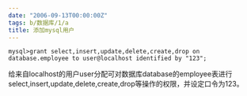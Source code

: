 ```yaml
---
date: "2006-09-13T00:00:00Z"
tags: b/数据库/1/a
title: 添加mysql用户
---
```


```
mysql>grant select,insert,update,delete,create,drop on database.employee to user@localhost identified by "123";
```

给来自localhost的用户user分配可对数据库database的employee表进行select,insert,update,delete,create,drop等操作的权限，并设定口令为123。
